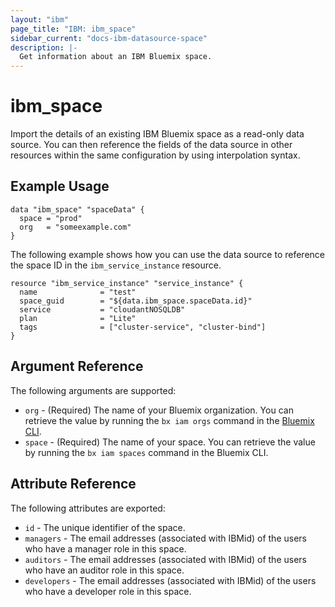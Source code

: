 ```yaml
---
layout: "ibm"
page_title: "IBM: ibm_space"
sidebar_current: "docs-ibm-datasource-space"
description: |-
  Get information about an IBM Bluemix space.
---
```


# ibm\_space

Import the details of an existing IBM Bluemix space as a read-only data source. You can then reference the fields of the data source in other resources within the same configuration by using interpolation syntax.

## Example Usage

```hcl
data "ibm_space" "spaceData" {
  space = "prod"
  org   = "someexample.com"
}
```

The following example shows how you can use the data source to reference the space ID in the `ibm_service_instance` resource.

```hcl
resource "ibm_service_instance" "service_instance" {
  name              = "test"
  space_guid        = "${data.ibm_space.spaceData.id}"
  service           = "cloudantNOSQLDB"
  plan              = "Lite"
  tags              = ["cluster-service", "cluster-bind"]
}

```

## Argument Reference

The following arguments are supported:

* `org` - (Required) The name of your Bluemix organization. You can retrieve the value by running the `bx iam orgs` command in the [Bluemix CLI](https://console.ng.bluemix.net/docs/cli/reference/bluemix_cli/index.html#getting-started).
* `space` - (Required) The name of your space. You can retrieve the value by running the `bx iam spaces` command in the Bluemix CLI.

## Attribute Reference

The following attributes are exported:

* `id` - The unique identifier of the space.  
* `managers` - The email addresses (associated with IBMid) of the users who have a manager role in this space.
* `auditors` - The email addresses (associated with IBMid) of the users who have an auditor role in this space.
* `developers` - The email addresses (associated with IBMid) of the users who have a developer role in this space.
